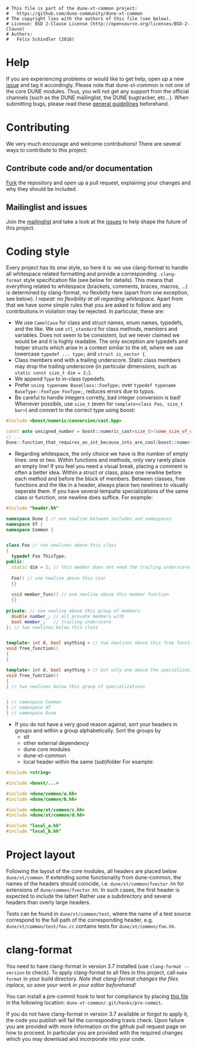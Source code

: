 ```
# This file is part of the dune-xt-common project:
#   https://github.com/dune-community/dune-xt-common
# The copyright lies with the authors of this file (see below).
# License: BSD 2-Clause License (http://opensource.org/licenses/BSD-2-Clause)
# Authors:
#   Felix Schindler (2016)
```

# Help

If you are experiencing problems or would like to get help, open up a new [issue](https://github.com/dune-community/dune-xt-common/issues/new) and tag it accordingly.
Please note that dune-xt-common is not one of the core DUNE modules.
Thus, you will not get any support from the official channels (such as the DUNE mailinglist, the DUNE bugtracker, etc...).
When submitting bugs, please read these [general guidellines](http://users.dune-project.org/projects/main-wiki/wiki/Guides_bug_reporting) beforehand.


# Contributing

We very much encourage and welcome contributions!
There are several ways to contribute to this project:

## Contribute code and/or documentation

[Fork](https://github.com/dune-community/dune-xt-common#fork-destination-box) the repository and open up a pull request, explaining your changes and why they should be included.

## Mailinglist and issues

Join the [mailinglist](https://listserv.uni-muenster.de/mailman/listinfo/dune-gdt-dev) and take a look at the [issues](https://github.com/dune-community/dune-xt-common/issues) to help shape the future of this project.


# Coding style

Every project has its onw style, so here it is: we use clang-format to handle all whitespace related formatting and provide a corresponding `.clang-format` style specification file (see below for details).
This means that everything related to whitespace (brackets, comments, braces, macros, ...) is determined by clang-format, no flexibilty here (apart from one exception, see below).
_I repeat: no flexibility at all regarding whitespace._
Apart from that we have some simple rules that you are asked to follow and any contributions in violation may be rejected.
In particular, these are:

* We use `CamelCase` for class and struct names, enum names, typedefs, and the like. We use `stl_standard` for class methods, members and variables. Does not seem to be consistent, but we never claimed we would be and it is highly readable. The only exception are typedefs and helper structs which arise in a context similar to the stl, where we use lowercase `typedef ... type;` and `struct is_vector {`.
* Class members end with a trailing underscore. Static class members may drop the trailing underscore (in particular dimensions, such as `static const size_t dim = 2;`).
* We append `Type` to in-class typedefs.
* Prefer `using typename BaseClass::FooType;` over `typedef typename BaseType::FooType FooType;`, reduces errors due to typos.
* Be careful to handle integers corretly, bad integer conversion is bad! Whenever possible, use `size_t` (even for `template<class Foo, size_t bar>`) and convert to the correct type using boost:
```c++
#include <boost/numeric/conversion/cast.hpp>

const auto unsigned_number = boost::numeric_cast<size_t>(some_size_of_unknown_int_type);
// ...
Dune::function_that_requires_an_int_because_ints_are_cool(boost::numeric_cast<int>(unsigned_number);
```
* Regarding whitespace, the only choice we have is the number of empty lines: one or two.
Within functions and methods, only very rarely place an empty line!
If you feel you need a visual break, placing a comment is often a better idea.
Within a struct or class, place one newline before each method and before the block of members.
Between classes, free functions and the like in a header, always place two newlines to visually seperate them.
If you have several tempalte specializations of the same class or function, one newline does suffice.
For example:
```c++
#include "header.hh"

namespace Dune { // one newline between includes and namespaces
namespace XT {
namespace Common {


class Foo // two newlines above this class
{
  typedef Foo ThisType;
public:
  static dim = 1; // this member does not need the trailing underscore
  
  Foo() // one newline above this ctor
  {}
  
  void member_func() // one newline above this member function
  {}
  
private: // one newline above this group of members
  double number_; // all provate members with
  bool member_;   // trailing underscore  
}; // two newlines below this class


template< int d, bool anything > // two newlines above this free function
void free_function()
{
}

template< int d, bool anything > // but only one above the specialization
void free_function()
{
} // two newlines below this group of specializations


} // namespace Common
} // namespace XT
} // namespace Dune
```
* If you do not have a very good reason against, sort your headers in groups and within a group alphabetically.
Sort the groups by
  * stl
  * other external dependency
  * dune core modules
  * dune-xt-common
  * local header within the same (sub)folder
For example:
```c++
#include <string>

#include <boost/...>

#include <dune/common/a.hh>
#include <dune/common/b.hh>

#include <dune/xt/common/c.hh>
#include <dune/xt/common/d.hh>

#include "local_a.hh"
#include "local_b.hh"
```


# Project layout

Following the layout of the core modules, all headers are placed below `dune/xt/common`.
If extending some functionality from dune-common, the names of the headers should coincide, i.e.
`dune/xt/common/fvector.hh` for extensions of `dune/common/fvector.hh`.
In such cases, the first header is expected to include the latter!
Rather use a subdirectory and several headers than overly large headers.

Tests can be found in `dune/xt/common/test`, where the name of a test source correspond to the full path of the corresponding header, e.g. `dune/xt/common/test/foo.cc` contains tests for `dune/xt/common/foo.hh`.


# clang-format

You need to have clang-format in version 3.7 installed (use `clang-format --version` to check).
To apply clang-format to all files in this project, call `make format` in your build directory.
_Note that clang-format changes the files inplace, so save your work in your editor beforehand!_

You can install a pre-commit hook to test for compliance by placing [this file](https://github.com/wwu-numerik/git-hooks/blob/master/pre-commit.clang-format) in the following location: `dune-xt-common/.git/hooks/pre-commit`.

If you do not have clang-format in version 3.7 available or forgot to apply it, the code you publish will fail the corresponding travis check.
Upon failure you are provided with more information on the github pull request page on how to proceed.
In particular you are provided with the required changes which you may download and incorporate into your code.
